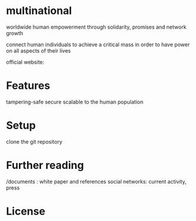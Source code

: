 # multinational
worldwide human empowerment through solidarity, promises and network growth

connect human individuals to achieve a critical mass 
in order to have power on all aspects of their lives

official website: 

# Features
tampering-safe
secure
scalable to the human population

# Setup
clone the git repository


# Further reading
  /documents  : white paper and references
  social networks: current activity, press

# License
